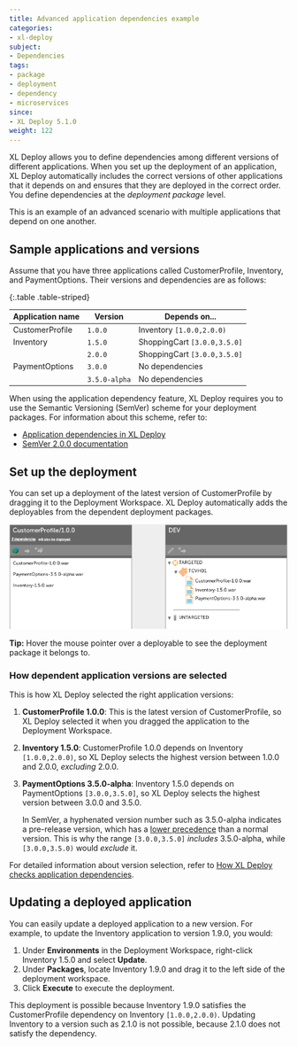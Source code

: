 ```yaml
---
title: Advanced application dependencies example
categories:
- xl-deploy
subject:
- Dependencies
tags:
- package
- deployment
- dependency
- microservices
since:
- XL Deploy 5.1.0
weight: 122
---
```


XL Deploy allows you to define dependencies among different versions of different applications. When you set up the deployment of an application, XL Deploy automatically includes the correct versions of other applications that it depends on and ensures that they are deployed in the correct order. You define dependencies at the *deployment package* level.

This is an example of an advanced scenario with multiple applications that depend on one another.

## Sample applications and versions

Assume that you have three applications called CustomerProfile, Inventory, and PaymentOptions. Their versions and dependencies are as follows:

{:.table .table-striped}

| Application name | Version | Depends on... |
| ---------------- | ------- | ------------- |
| CustomerProfile  | `1.0.0` | Inventory `[1.0.0,2.0.0)` |
| Inventory        | `1.5.0` | ShoppingCart `[3.0.0,3.5.0]` |
|                  | `2.0.0` | ShoppingCart `[3.0.0,3.5.0]` |
| PaymentOptions   | `3.0.0` | No dependencies |
|                  | `3.5.0-alpha` | No dependencies |

When using the application dependency feature, XL Deploy requires you to use the Semantic Versioning (SemVer) scheme for your deployment packages. For information about this scheme, refer to:

* [Application dependencies in XL Deploy](/xl-deploy/concept/application-dependencies-in-xl-deploy.html#versioning-requirements)
* [SemVer 2.0.0 documentation](http://semver.org/)

## Set up the deployment

You can set up a deployment of the latest version of CustomerProfile by dragging it to the Deployment Workspace. XL Deploy automatically adds the deployables from the dependent deployment packages.

![Mapped application with dependencies](images/mapping-with-dependent-apps.png)

**Tip:** Hover the mouse pointer over a deployable to see the deployment package it belongs to.

### How dependent application versions are selected

This is how XL Deploy selected the right application versions:

1. **CustomerProfile 1.0.0**: This is the latest version of CustomerProfile, so XL Deploy selected it when you dragged the application to the Deployment Workspace.

2. **Inventory 1.5.0**: CustomerProfile 1.0.0 depends on Inventory `[1.0.0,2.0.0)`, so XL Deploy selects the highest version between 1.0.0 and 2.0.0, *excluding* 2.0.0.

3. **PaymentOptions 3.5.0-alpha**: Inventory 1.5.0 depends on PaymentOptions `[3.0.0,3.5.0]`, so XL Deploy selects the highest version between 3.0.0 and 3.5.0.

    In SemVer, a hyphenated version number such as 3.5.0-alpha indicates a pre-release version, which has a [lower precedence](http://semver.org/#spec-item-11) than a normal version. This is why the range `[3.0.0,3.5.0]` *includes* 3.5.0-alpha, while `[3.0.0,3.5.0)` would *exclude* it.

For detailed information about version selection, refer to [How XL Deploy checks application dependencies](/xl-deploy/concept/how-xl-deploy-checks-application-dependencies.html).

## Updating a deployed application

You can easily update a deployed application to a new version. For example, to update the Inventory application to version 1.9.0, you would:

1. Under **Environments** in the Deployment Workspace, right-click Inventory 1.5.0 and select **Update**.
2. Under **Packages**, locate Inventory 1.9.0 and drag it to the left side of the deployment workspace.
3. Click **Execute** to execute the deployment.

This deployment is possible because Inventory 1.9.0 satisfies the CustomerProfile dependency on Inventory `[1.0.0,2.0.0)`. Updating Inventory to a version such as 2.1.0 is not possible, because 2.1.0 does not satisfy the dependency.
